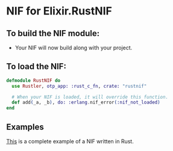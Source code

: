# NIF for Elixir.RustNIF

## To build the NIF module:

- Your NIF will now build along with your project.

## To load the NIF:

```elixir
defmodule RustNIF do
  use Rustler, otp_app: :rust_c_fn, crate: "rustnif"

  # When your NIF is loaded, it will override this function.
  def add(_a, _b), do: :erlang.nif_error(:nif_not_loaded)
end
```

## Examples

[This](https://github.com/rusterlium/NifIo) is a complete example of a NIF written in Rust.
